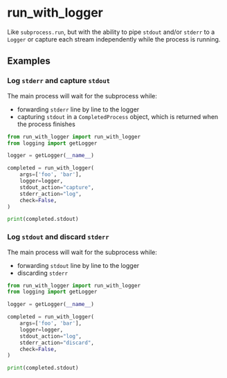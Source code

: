 # run_with_logger

Like `subprocess.run`, but with the ability to pipe `stdout` and/or `stderr` to a `Logger` or capture each stream
independently while the process is running.

## Examples

### Log `stderr` and capture `stdout`

The main process will wait for the subprocess while:
- forwarding `stderr` line by line to the logger
- capturing `stdout` in a `CompletedProcess` object, which is returned when the process finishes
 
```python
from run_with_logger import run_with_logger
from logging import getLogger

logger = getLogger(__name__)

completed = run_with_logger(
    args=['foo', 'bar'],
    logger=logger,
    stdout_action="capture",
    stderr_action="log",
    check=False,
)

print(completed.stdout)
```

### Log `stdout` and discard `stderr`

The main process will wait for the subprocess while:
- forwarding `stdout` line by line to the logger
- discarding `stderr`
 
```python
from run_with_logger import run_with_logger
from logging import getLogger

logger = getLogger(__name__)

completed = run_with_logger(
    args=['foo', 'bar'],
    logger=logger,
    stdout_action="log",
    stderr_action="discard",
    check=False,
)

print(completed.stdout)
```
